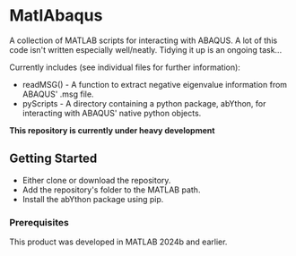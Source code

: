 # MatlAbaqus
A collection of MATLAB scripts for interacting with ABAQUS. 
A lot of this code isn't written especially well/neatly. Tidying it up is an ongoing task...

Currently includes (see individual files for further information):
- readMSG() - A function to extract negative eigenvalue information from ABAQUS' .msg file.
- pyScripts - A directory containing a python package, abYthon, for interacting with ABAQUS' native python objects.

**This repository is currently under heavy development**

## Getting Started

- Either clone or download the repository.
- Add the repository's folder to the MATLAB path.
- Install the abYthon package using pip.

### Prerequisites

This product was developed in MATLAB 2024b and earlier.


